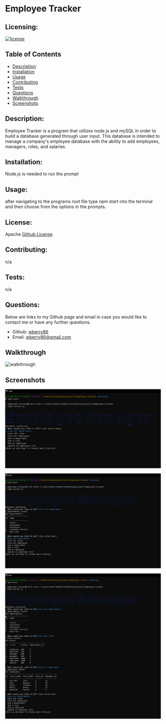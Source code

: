 # Employee Tracker


  ## Licensing:
  [![license](https://img.shields.io/badge/license-Apache-blue)](https://shields.io)
  ## Table of Contents 
  - [Description](#description)
  - [Installation](#installation)
  - [Usage](#usage)
  - [Contributing](#contributing)
  - [Tests](#tests)
  - [Questions](#questions)
  - [Walkthrough](#walkthrough)
  - [Screenshots](#screenshots)
  ## Description:
  Employee Tracker is a program that utilizes node.js and mySQL in order to build a database generated through user input.  This database is intended to manage a company's employee database with the ability to add employees, managers, roles, and salaries.
  ## Installation:
  Node.js is needed to run the prompt
  ## Usage:
  after navigating to the programs root file type npm start into the terminal and then choose from the options in the prompts.
  ## License:
  Apache
  [Github License](Apache)
  ## Contributing:
  n/a
  ## Tests:
  n/a
  ## Questions:
  Below are links to my Github page and email in case you would like to contact me or have any further questions.

  - Github: [wberry86](https://github.com/wberry86)
  - Email: wberry86@gmail.com

  ## Walkthrough
  ![walkthrough](https://drive.google.com/file/d/1kvTUO3NV8hhdbvc-pFRytDsgAO5fpHQR/view)

  ## Screenshots

![Screenshot1](https://github.com/wberry86/employee-tracker/blob/develop/assets/images/capture-1.PNG)<br>

![Screenshot2](https://github.com/wberry86/employee-tracker/blob/develop/assets/images/Capture-2.PNG)<br>

![Screenshot3](https://github.com/wberry86/employee-tracker/blob/develop/assets/images/Capture-3.PNG)
